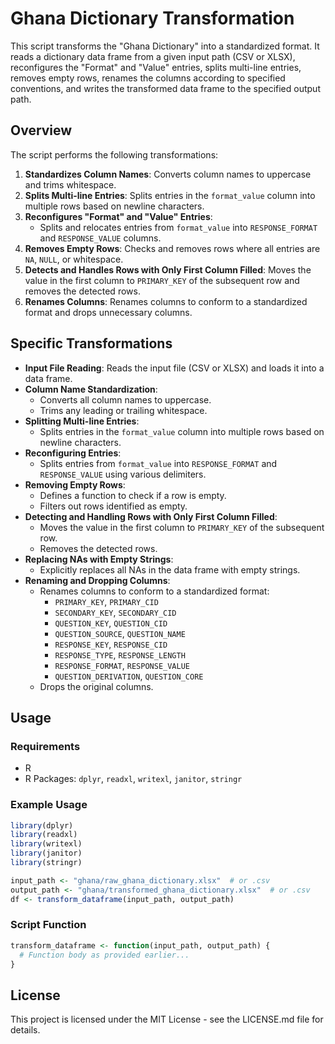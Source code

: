 
# Ghana Dictionary Transformation

This script transforms the "Ghana Dictionary" into a standardized format. It reads a dictionary data frame from a given input path (CSV or XLSX), reconfigures the "Format" and "Value" entries, splits multi-line entries, removes empty rows, renames the columns according to specified conventions, and writes the transformed data frame to the specified output path.

## Overview

The script performs the following transformations:
1. **Standardizes Column Names**: Converts column names to uppercase and trims whitespace.
2. **Splits Multi-line Entries**: Splits entries in the `format_value` column into multiple rows based on newline characters.
3. **Reconfigures "Format" and "Value" Entries**: 
    - Splits and relocates entries from `format_value` into `RESPONSE_FORMAT` and `RESPONSE_VALUE` columns.
4. **Removes Empty Rows**: Checks and removes rows where all entries are `NA`, `NULL`, or whitespace.
5. **Detects and Handles Rows with Only First Column Filled**: Moves the value in the first column to `PRIMARY_KEY` of the subsequent row and removes the detected rows.
6. **Renames Columns**: Renames columns to conform to a standardized format and drops unnecessary columns.

## Specific Transformations

- **Input File Reading**: Reads the input file (CSV or XLSX) and loads it into a data frame.
- **Column Name Standardization**: 
    - Converts all column names to uppercase.
    - Trims any leading or trailing whitespace.
- **Splitting Multi-line Entries**:
    - Splits entries in the `format_value` column into multiple rows based on newline characters.
- **Reconfiguring Entries**:
    - Splits entries from `format_value` into `RESPONSE_FORMAT` and `RESPONSE_VALUE` using various delimiters.
- **Removing Empty Rows**: 
    - Defines a function to check if a row is empty.
    - Filters out rows identified as empty.
- **Detecting and Handling Rows with Only First Column Filled**: 
    - Moves the value in the first column to `PRIMARY_KEY` of the subsequent row.
    - Removes the detected rows.
- **Replacing NAs with Empty Strings**: 
    - Explicitly replaces all NAs in the data frame with empty strings.
- **Renaming and Dropping Columns**:
    - Renames columns to conform to a standardized format:
        - `PRIMARY_KEY`, `PRIMARY_CID`
        - `SECONDARY_KEY`, `SECONDARY_CID`
        - `QUESTION_KEY`, `QUESTION_CID`
        - `QUESTION_SOURCE`, `QUESTION_NAME`
        - `RESPONSE_KEY`, `RESPONSE_CID`
        - `RESPONSE_TYPE`, `RESPONSE_LENGTH`
        - `RESPONSE_FORMAT`, `RESPONSE_VALUE`
        - `QUESTION_DERIVATION`, `QUESTION_CORE`
    - Drops the original columns.

## Usage

### Requirements

- R
- R Packages: `dplyr`, `readxl`, `writexl`, `janitor`, `stringr`

### Example Usage

```r
library(dplyr)
library(readxl)
library(writexl)
library(janitor)
library(stringr)

input_path <- "ghana/raw_ghana_dictionary.xlsx"  # or .csv
output_path <- "ghana/transformed_ghana_dictionary.xlsx"  # or .csv
df <- transform_dataframe(input_path, output_path)
```

### Script Function

```r
transform_dataframe <- function(input_path, output_path) {
  # Function body as provided earlier...
}
```

## License

This project is licensed under the MIT License - see the LICENSE.md file for details.
